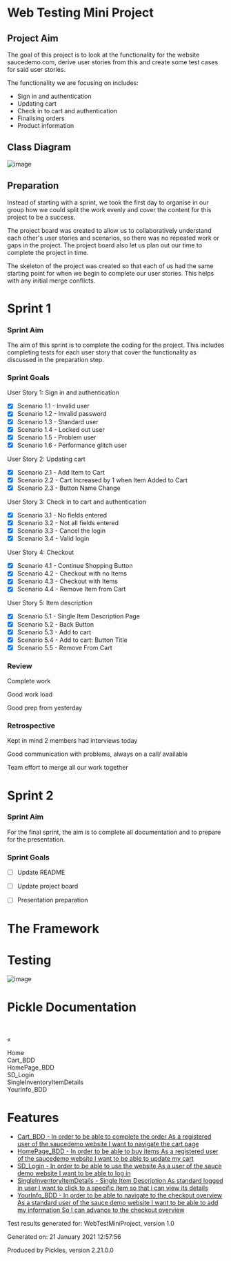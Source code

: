 # Web Testing Mini Project
## Project Aim

The goal of this project is to look at the functionality for the website saucedemo.com, derive user stories from this and create some test cases for said user stories.

The functionality we are focusing on includes:

* Sign in and authentication
* Updating cart
* Check in to cart and authentication
* Finalising orders
* Product information

## Class Diagram

![image](https://github.com/Dragonkid1996/WebTestingMiniProject/blob/dev/Project%20Images/ClassDiagram.png)

## Preparation

Instead of starting with a sprint, we took the first day to organise in our group how we could split the work evenly and cover the content for this project to be a success.

The project board was created to allow us to collaboratively understand each other's user stories and scenarios, so there was no repeated work or gaps in the project. The project board also let us plan out our time to complete the project in time.

The skeleton of the project was created so that each of us had the same starting point for when we begin to complete our user stories. This helps with any initial merge conflicts.

# Sprint 1 

### Sprint Aim

The aim of this sprint is to complete the coding for the project. This includes completing tests for each user story that cover the functionality as discussed in the preparation step.

### Sprint Goals

User Story 1: Sign in and authentication

- [x] Scenario 1.1 - Invalid user
- [x] Scenario 1.2 - Invalid password
- [x] Scenario 1.3 - Standard user
- [x] Scenario 1.4 - Locked out user
- [x] Scenario 1.5 - Problem user
- [x] Scenario 1.6 - Performance glitch user

User Story 2: Updating cart

- [x] Scenario 2.1 - Add Item to Cart
- [x] Scenario 2.2 - Cart Increased by 1 when Item Added to Cart
- [x] Scenario 2.3 - Button Name Change

User Story 3: Check in to cart and authentication

- [x] Scenario 3.1 - No fields entered
- [x] Scenario 3.2 - Not all fields entered
- [x] Scenario 3.3 - Cancel the login
- [x] Scenario 3.4 - Valid login

User Story 4: Checkout

- [x] Scenario 4.1 - Continue Shopping Button
- [x] Scenario 4.2 - Checkout with no Items
- [x] Scenario 4.3 - Checkout with Items
- [x] Scenario 4.4 - Remove Item from Cart

User Story 5: Item description

- [x] Scenario 5.1 - Single Item Description Page
- [x] Scenario 5.2 - Back Button
- [x] Scenario 5.3 - Add to cart
- [x] Scenario 5.4 - Add to cart: Button Title
- [x] Scenario 5.5 - Remove From Cart

### Review

Complete work

Good work load

Good prep from yesterday

### Retrospective

Kept in mind 2 members had interviews today

Good communication with problems, always on a call/ available

Team effort to merge all our work together

# Sprint 2

### Sprint Aim

For the final sprint, the aim is to complete all documentation and to prepare for the presentation.

### Sprint Goals

- [ ] Update README
- [ ] Update project board
- [ ] Presentation preparation



# The Framework

# Testing

![image](https://github.com/Dragonkid1996/WebTestingMiniProject/blob/dev/Project%20Images/TestExplorer.png)

# Pickle Documentation

﻿ <title>Features</title> <link rel="stylesheet" href="css/master.css" type="text/css"> <link rel="stylesheet" href="css/print.css" type="text/css" media="print">   <script type="text/javascript"> $(document).ready(function() { initializeToc(); }); </script> 

<div id="container">

<div id="top">

<div id="toc">

«

*   <span class="current">Home</span>
*   [Cart_BDD](Cart_BDD.html)
*   [HomePage_BDD](HomePage_BDD.html)
*   [SD_Login](SD_Login.html)
*   [SingleInventoryItemDetails](SingleInventoryItemDetails.html)
*   [YourInfo_BDD](YourInfo_BDD.html)

</div>

<div id="feature">

# Features

*   [<span class="title">Cart_BDD</span> <span class="separator">-</span> <span class="description">In order to be able to complete the order As a registered user of the saucedemo website I want to navigate the cart page</span>](Cart_BDD.html)
*   [<span class="title">HomePage_BDD</span> <span class="separator">-</span> <span class="description">In order to be able to buy items As a registered user of the saucedemo website I want to be able to update my cart</span>](HomePage_BDD.html)
*   [<span class="title">SD_Login</span> <span class="separator">-</span> <span class="description">In order to be able to use the website As a user of the sauce demo website I want to be able to log in</span>](SD_Login.html)
*   [<span class="title">SingleInventoryItemDetails</span> <span class="separator">-</span> <span class="description">Single Item Description As standard logged in user I want to click to a specific item so that i can view its details</span>](SingleInventoryItemDetails.html)
*   [<span class="title">YourInfo_BDD</span> <span class="separator">-</span> <span class="description">In order to be able to navigate to the checkout overview As a standard user of the sauce demo website I want to be able to add my information So I can advance to the checkout overview</span>](YourInfo_BDD.html)

</div>

<div id="footer">

Test results generated for: WebTestMiniProject, version 1.0

Generated on: 21 January 2021 12:57:56

Produced by Pickles, version 2.21.0.0

</div>

</div>

</div>
